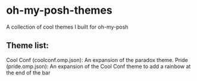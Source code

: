 # oh-my-posh-themes
A collection of cool themes I built for oh-my-posh

## Theme list:
Cool Conf (coolconf.omp.json): An expansion of the paradox theme.
Pride (pride.omp.json): An expansion of the Cool Conf theme to add a rainbow at the end of the bar
